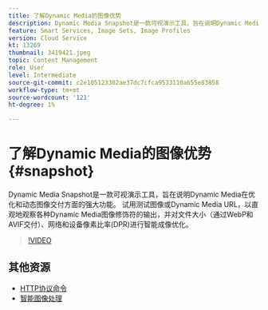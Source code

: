 ```yaml
---
title: 了解Dynamic Media的图像优势
description: Dynamic Media Snapshot是一款可视演示工具，旨在说明Dynamic Media在优化和动态图像交付方面的强大功能。
feature: Smart Services, Image Sets, Image Profiles
version: Cloud Service
kt: 13269
thumbnail: 3419421.jpeg
topic: Content Management
role: User
level: Intermediate
source-git-commit: c2e105123302ae37dc7cfca9533110a655e83858
workflow-type: tm+mt
source-wordcount: '121'
ht-degree: 1%

---
```


# 了解Dynamic Media的图像优势 {#snapshot}

Dynamic Media Snapshot是一款可视演示工具，旨在说明Dynamic Media在优化和动态图像交付方面的强大功能。 试用测试图像或Dynamic Media URL，以直观地观察各种Dynamic Media图像修饰符的输出，并对文件大小（通过WebP和AVIF交付）、网络和设备像素比率(DPR)进行智能成像优化。

>[!VIDEO](https://video.tv.adobe.com/v/3419421/?learn=on)

## 其他资源

* [HTTP协议命令](https://experienceleague.adobe.com/docs/dynamic-media-developer-resources/image-serving-api/image-serving-api/http-protocol-reference/command-reference/c-command-reference.html)
* [智能图像处理](https://experienceleague.adobe.com/docs/experience-manager-cloud-service/content/assets/dynamicmedia/imaging-faq.html)

